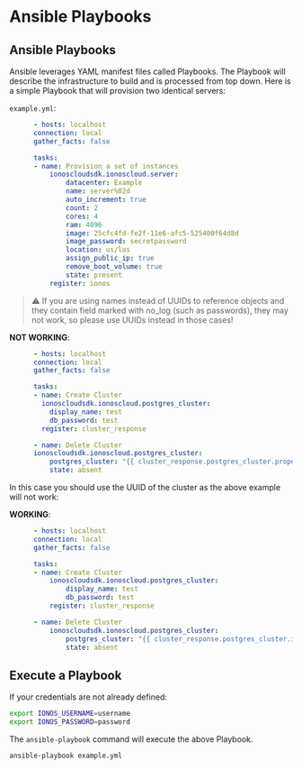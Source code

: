 # Ansible Playbooks

## Ansible Playbooks

Ansible leverages YAML manifest files called Playbooks. The Playbook will describe the infrastructure to build and is processed from top down. Here is a simple Playbook that will provision two identical servers:

`example.yml`:

```yaml
      - hosts: localhost
      connection: local
      gather_facts: false

      tasks:
      - name: Provision a set of instances
          ionoscloudsdk.ionoscloud.server:
              datacenter: Example
              name: server%02d
              auto_increment: true
              count: 2
              cores: 4
              ram: 4096
              image: 25cfc4fd-fe2f-11e6-afc5-525400f64d8d
              image_password: secretpassword
              location: us/las
              assign_public_ip: true
              remove_boot_volume: true
              state: present
          register: ionos
```

> :warning: If you are using names instead of UUIDs to reference objects and they contain field marked with no_log (such as passwords), they may not work, so please use UUIDs instead in those cases!

**NOT WORKING**:
```yaml
      - hosts: localhost
      connection: local
      gather_facts: false

      tasks:
      - name: Create Cluster
        ionoscloudsdk.ionoscloud.postgres_cluster:
          display_name: test
          db_password: test
        register: cluster_response

      - name: Delete Cluster
      ionoscloudsdk.ionoscloud.postgres_cluster:
          postgres_cluster: "{{ cluster_response.postgres_cluster.properties.display_name }}"
          state: absent
```

In this case you should use the UUID of the cluster as the above example will not work:

**WORKING**:
```yaml
      - hosts: localhost
      connection: local
      gather_facts: false

      tasks:
      - name: Create Cluster
          ionoscloudsdk.ionoscloud.postgres_cluster:
              display_name: test
              db_password: test
          register: cluster_response

      - name: Delete Cluster
          ionoscloudsdk.ionoscloud.postgres_cluster:
              postgres_cluster: "{{ cluster_response.postgres_cluster.id }}"
              state: absent
```

## Execute a Playbook

If your credentials are not already defined:

```bash
export IONOS_USERNAME=username
export IONOS_PASSWORD=password
```

The `ansible-playbook` command will execute the above Playbook.

```bash
ansible-playbook example.yml
```

